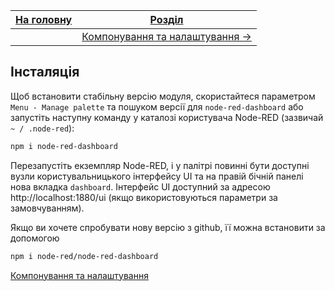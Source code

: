| [На головну](../) | [Розділ](README.md)                                |
| ----------------- | -------------------------------------------------- |
|                   | [Компонування та налаштування ->](Компонування.md) |

## Інсталяція

Щоб встановити стабільну версію модуля, скористайтеся параметром `Menu - Manage palette` та пошуком версії для `node-red-dashboard` або запустіть наступну команду у каталозі користувача Node-RED (зазвичай `~ / .node-red`):

```bash
npm i node-red-dashboard
```

Перезапустіть екземпляр Node-RED, і у палітрі повинні бути доступні вузли користувальницького інтерфейсу UI та на правій бічній панелі нова вкладка `dashboard`. Інтерфейс UI доступний за адресою http://localhost:1880/ui (якщо використовуються параметри за замовчуванням).

Якщо ви хочете спробувати нову версію з github, її можна встановити за допомогою

```bash
npm i node-red/node-red-dashboard
```

[Компонування та налаштування](Компонування.md)